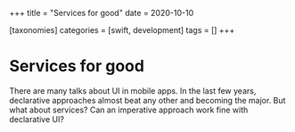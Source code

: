 +++
title = "Services for good"
date = 2020-10-10

[taxonomies]
categories = [swift, development]
tags = []
+++

# Services for good

There are many talks about UI in mobile apps. 
In the last few years, declarative approaches almost beat any other and becoming the major.
But what about services? 
Can an imperative approach work fine with declarative UI?
